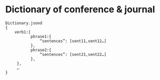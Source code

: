 # Dictionary of conference & journal

<pre><code>Dictionary.jsond
{
    verb1:{
           phrase1:{
               “sentences”: [sent11,sent12…]
           },
           phrase2:{
               “sentences”: [sent21,sent22…]
           },
     },
     …
}
</code></pre>

